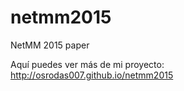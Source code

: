 netmm2015
=========

NetMM 2015 paper

Aquí puedes ver más de mi proyecto: http://osrodas007.github.io/netmm2015
